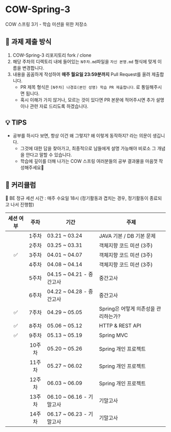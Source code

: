 # COW-Spring-3
 COW 스프링 3기 - 학습 미션을 위한 저장소

## 📒 과제 제출 방식
1. COW-Spring-3 리포지토리 fork / clone
2. 해당 주차의 디렉토리 내에 들어있는 `N주차.md`파일을 `자신 본명.md` 형식에 맞게 이름을 변경합니다.
3. 내용을 꼼꼼하게 작성하여 **매주 월요일 23:59분까지** Pull Request를 올려 제출합니다.
    * PR 제목 형식은 `[N주차] 나경호(본인 성명) 학습 PR 제출합니다`. 로 통일해주시면 됩니다.
    * 혹시 이해가 가지 않거나, 모르는 것이 있다면 PR 본문에 적어주시면 추가 설명이나 관련 자료 드리도록 하겠습니다.

## 💡 TIPS
* 공부를 하시다 보면, 항상 이건 왜 그렇지? 왜 이렇게 동작하지? 라는 의문이 생깁니다.
    * 그것에 대한 답을 찾아가고, 최종적으로 남들에게 설명 가능해야 비로소 그 개념을 안다고 말할 수 있습니다.
    * 학습에 깊이를 더해 나가는 COW 스프링 여러분들의 공부 결과물을 마음껏 작성해주세요🙂

[//]: # ()
[//]: # (### 👩‍👧‍👦 Member)

[//]: # ()
[//]: # (<center>)

[//]: # (<table  width="100%">)

[//]: # (  <tr>)

[//]: # (    <td  align="center">)

[//]: # (      <img  src="https://avatars.githubusercontent.com/u/61446702?v=4"  width="100px;"  alt=""/>)

[//]: # (    </td>)

[//]: # (    <td  align="center">)

[//]: # (      <img  src="https://avatars.githubusercontent.com/u/68328998?v=4"  width="100px;"  alt=""/>)

[//]: # (    </td>)

[//]: # (    <td  align="center">)

[//]: # (      <img  src="https://avatars.githubusercontent.com/u/120346721?v=4"  width="100px;"  alt=""/>)

[//]: # (    </td>)

[//]: # (    <td  align="center">)

[//]: # (      <img  src="https://avatars.githubusercontent.com/u/108182934?v=4"  width="100px;"  alt=""/>)

[//]: # (    </td>)

[//]: # (  </tr>)

[//]: # (  <tr>)

[//]: # (    <td align="center">)

[//]: # (        <a href="https://github.com/woowal">)

[//]: # (            <div>현우</div>)

[//]: # (        </a>)

[//]: # (    </td>)

[//]: # (    <td align="center">)

[//]: # (        <a href="https://github.com/TaetaetaE01">)

[//]: # (            <div>태현</div>)

[//]: # (        </a>)

[//]: # (    </td>)

[//]: # (    <td align="center">)

[//]: # (        <a href="https://github.com/0702Yoon">)

[//]: # (            <div>상윤</div>)

[//]: # (        </a>)

[//]: # (    </td>)

[//]: # (    <td align="center">)

[//]: # (        <a href="https://github.com/jina4066">)

[//]: # (            <div>지나</div>)

[//]: # (        </a>)

[//]: # (    </td>)

[//]: # (  </tr>)

[//]: # (    <tr>)

[//]: # (    <td  align="center">)

[//]: # (      <img  src="https://avatars.githubusercontent.com/u/97429550?v=4"  width="100px;"  alt=""/>)

[//]: # (    </td>)

[//]: # (    <td  align="center">)

[//]: # (      <img  src="https://avatars.githubusercontent.com/u/103747580?v=4"  width="100px;"  alt=""/>)

[//]: # (    </td>)

[//]: # (    <td  align="center">)

[//]: # (      <img  src="https://avatars.githubusercontent.com/u/132640569?v=4"  width="100px;"  alt=""/>)

[//]: # (    </td>)

[//]: # (  </tr>)

[//]: # (  <tr>)

[//]: # (    <td align="center">)

[//]: # (        <a href="https://github.com/Erichong7">)

[//]: # (            <div>정우</div>)

[//]: # (        </a>)

[//]: # (    </td>)

[//]: # (    <td align="center">)

[//]: # (        <a href="https://github.com/wambatcodeeee">)

[//]: # (            <div>준용</div>)

[//]: # (        </a>)

[//]: # (    </td>)

[//]: # (    <td align="center">)

[//]: # (        <a href="https://github.com/gyuchangShim">)

[//]: # (            <div>규창</div>)

[//]: # (        </a>)

[//]: # (    </td>)

[//]: # (  </tr>)

[//]: # (</table>)

[//]: # (</center>)

## 📖 커리큘럼

👏 BE 정규 세션 시간 : 매주 수요일 18시 (정기활동과 겹치는 경우, 정기활동이 종료되고 나서 진행함)

| 세션 여부 |   주차   | 기간                    | 주제 |
|:-----:|:--------:|-----------------------|---|
|       |   1주차   | 03.21 ~ 03.24         | JAVA 기본 / DB 기본 문제 |
|       |   2주차   | 03.25 ~ 03.31      | 객체지향 코드 미션 (3주) |
|    ✅   |   3주차   | 04.01 ~ 04.07          | 객체지향 코드 미션 (3주) |
|       |   4주차   | 04.08 ~ 04.14         | 객체지향 코드 미션 (3주) |
|       |   5주차   | 04.15 ~ 04.21 - 중간고사  | 중간고사 |
|       |   6주차   | 04.22 ~ 04.28 - 중간고사  | 중간고사 |
|   ✅   |   7주차   | 04.29 ~ 05.05           | Spring은 어떻게 의존성을 관리하는가? |
|   ✅   |   8주차   | 05.06 ~ 05.12          | HTTP & REST API |
|   ✅   |   9주차   | 05.13 ~ 05.19         | Spring MVC |
|       |  10주차   | 05.20 ~ 05.26         | Spring 개인 프로젝트  |
|       |  11주차   | 05.27 ~ 06.02           | Spring 개인 프로젝트 |
|       |  12주차   | 06.03 ~ 06.09   | Spring 개인 프로젝트 |
|       |  13주차   | 06.10 ~ 06.16 - 기말고사 | 기말고사 |
|       |  14주차   | 06.17 ~ 06.23 - 기말고사         | 기말고사 |

